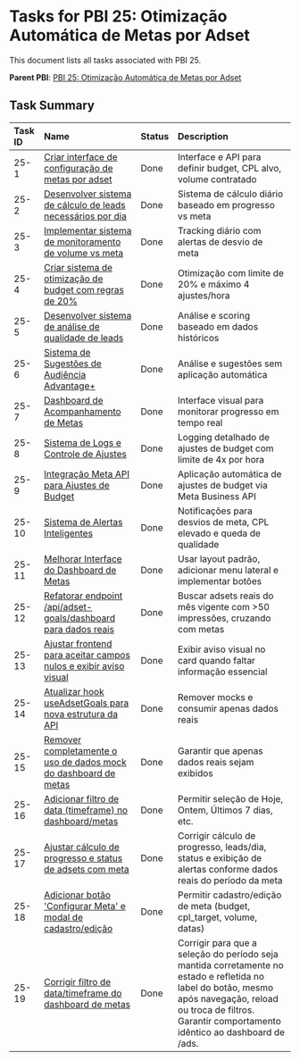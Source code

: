 # Tasks for PBI 25: Otimização Automática de Metas por Adset

This document lists all tasks associated with PBI 25.

**Parent PBI**: [PBI 25: Otimização Automática de Metas por Adset](./prd.md)

## Task Summary

| Task ID | Name | Status | Description |
| :------ | :--------------------------------------- | :------- | :--------------------------------- |
| 25-1 | [Criar interface de configuração de metas por adset](./25-1.md) | Done | Interface e API para definir budget, CPL alvo, volume contratado |
| 25-2 | [Desenvolver sistema de cálculo de leads necessários por dia](./25-2.md) | Done | Sistema de cálculo diário baseado em progresso vs meta |
| 25-3 | [Implementar sistema de monitoramento de volume vs meta](./25-3.md) | Done | Tracking diário com alertas de desvio de meta |
| 25-4 | [Criar sistema de otimização de budget com regras de 20%](./25-4.md) | Done | Otimização com limite de 20% e máximo 4 ajustes/hora |
| 25-5 | [Desenvolver sistema de análise de qualidade de leads](./25-5.md) | Done | Análise e scoring baseado em dados históricos |
| 25-6 | [Sistema de Sugestões de Audiência Advantage+](./25-6.md) | Done | Análise e sugestões sem aplicação automática |
| 25-7 | [Dashboard de Acompanhamento de Metas](./25-7.md) | Done | Interface visual para monitorar progresso em tempo real |
| 25-8 | [Sistema de Logs e Controle de Ajustes](./25-8.md) | Done | Logging detalhado de ajustes de budget com limite de 4x por hora |
| 25-9 | [Integração Meta API para Ajustes de Budget](./25-9.md) | Done | Aplicação automática de ajustes de budget via Meta Business API |
| 25-10 | [Sistema de Alertas Inteligentes](./25-10.md) | Done | Notificações para desvios de meta, CPL elevado e queda de qualidade |
| 25-11 | [Melhorar Interface do Dashboard de Metas](./25-11.md) | Done | Usar layout padrão, adicionar menu lateral e implementar botões |
| 25-12   | [Refatorar endpoint /api/adset-goals/dashboard para dados reais](./25-12.md) | Done | Buscar adsets reais do mês vigente com >50 impressões, cruzando com metas |
| 25-13   | [Ajustar frontend para aceitar campos nulos e exibir aviso visual](./25-13.md) | Done | Exibir aviso visual no card quando faltar informação essencial |
| 25-14   | [Atualizar hook useAdsetGoals para nova estrutura da API](./25-14.md) | Done | Remover mocks e consumir apenas dados reais |
| 25-15   | [Remover completamente o uso de dados mock do dashboard de metas](./25-15.md) | Done | Garantir que apenas dados reais sejam exibidos |
| 25-16   | [Adicionar filtro de data (timeframe) no dashboard/metas](./25-16.md) | Done | Permitir seleção de Hoje, Ontem, Últimos 7 dias, etc. |
| 25-17   | [Ajustar cálculo de progresso e status de adsets com meta](./25-17.md) | Done | Corrigir cálculo de progresso, leads/dia, status e exibição de alertas conforme dados reais do período da meta |
| 25-18   | [Adicionar botão 'Configurar Meta' e modal de cadastro/edição](./25-18.md) | Done | Permitir cadastro/edição de meta (budget, cpl_target, volume, datas) | 
| 25-19   | [Corrigir filtro de data/timeframe do dashboard de metas](./25-19.md) | Done | Corrigir para que a seleção do período seja mantida corretamente no estado e refletida no label do botão, mesmo após navegação, reload ou troca de filtros. Garantir comportamento idêntico ao dashboard de /ads. | 